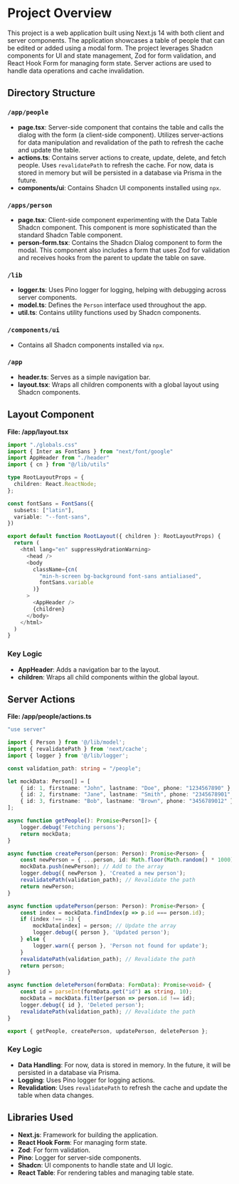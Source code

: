 # Project Overview

This project is a web application built using Next.js 14 with both client and server components. The application showcases a table of people that can be edited or added using a modal form. The project leverages Shadcn components for UI and state management, Zod for form validation, and React Hook Form for managing form state. Server actions are used to handle data operations and cache invalidation.

## Directory Structure

### `/app/people`
- **page.tsx**: Server-side component that contains the table and calls the dialog with the form (a client-side component). Utilizes server-actions for data manipulation and revalidation of the path to refresh the cache and update the table.
- **actions.ts**: Contains server actions to create, update, delete, and fetch people. Uses `revalidatePath` to refresh the cache. For now, data is stored in memory but will be persisted in a database via Prisma in the future.
- **components/ui**: Contains Shadcn UI components installed using `npx`.

### `/apps/person`
- **page.tsx**: Client-side component experimenting with the Data Table Shadcn component. This component is more sophisticated than the standard Shadcn Table component.
- **person-form.tsx**: Contains the Shadcn Dialog component to form the modal. This component also includes a form that uses Zod for validation and receives hooks from the parent to update the table on save.

### `/lib`
- **logger.ts**: Uses Pino logger for logging, helping with debugging across server components.
- **model.ts**: Defines the `Person` interface used throughout the app.
- **util.ts**: Contains utility functions used by Shadcn components.

### `/components/ui`
- Contains all Shadcn components installed via `npx`.

### `/app`
- **header.ts**: Serves as a simple navigation bar.
- **layout.tsx**: Wraps all children components with a global layout using Shadcn components.

## Layout Component

**File: /app/layout.tsx**
```typescript
import "./globals.css"
import { Inter as FontSans } from "next/font/google"
import AppHeader from "./header"
import { cn } from "@/lib/utils"

type RootLayoutProps = {
  children: React.ReactNode;
};

const fontSans = FontSans({
  subsets: ["latin"],
  variable: "--font-sans",
})

export default function RootLayout({ children }: RootLayoutProps) {
  return (
    <html lang="en" suppressHydrationWarning>
      <head />
      <body
        className={cn(
          "min-h-screen bg-background font-sans antialiased",
          fontSans.variable
        )}
      >
        <AppHeader />
        {children}
      </body>
    </html>
  )
}
```
### Key Logic
- **AppHeader**: Adds a navigation bar to the layout.
- **children**: Wraps all child components within the global layout.

## Server Actions

**File: /app/people/actions.ts**
```typescript
"use server"

import { Person } from '@/lib/model';
import { revalidatePath } from 'next/cache';
import { logger } from '@/lib/logger';

const validation_path: string = "/people";

let mockData: Person[] = [
    { id: 1, firstname: "John", lastname: "Doe", phone: "1234567890" },
    { id: 2, firstname: "Jane", lastname: "Smith", phone: "2345678901" },
    { id: 3, firstname: "Bob", lastname: "Brown", phone: "3456789012" },
];

async function getPeople(): Promise<Person[]> {
    logger.debug('Fetching persons');
    return mockData;
}

async function createPerson(person: Person): Promise<Person> {
    const newPerson = { ...person, id: Math.floor(Math.random() * 1000) };
    mockData.push(newPerson); // Add to the array
    logger.debug({ newPerson }, 'Created a new person');
    revalidatePath(validation_path); // Revalidate the path
    return newPerson;
}

async function updatePerson(person: Person): Promise<Person> {
    const index = mockData.findIndex(p => p.id === person.id);
    if (index !== -1) {
        mockData[index] = person; // Update the array
        logger.debug({ person }, 'Updated person');
    } else {
        logger.warn({ person }, 'Person not found for update');
    }
    revalidatePath(validation_path); // Revalidate the path
    return person;
}

async function deletePerson(formData: FormData): Promise<void> {
    const id = parseInt(formData.get("id") as string, 10);
    mockData = mockData.filter(person => person.id !== id);
    logger.debug({ id }, 'Deleted person');
    revalidatePath(validation_path); // Revalidate the path
}

export { getPeople, createPerson, updatePerson, deletePerson };
```
### Key Logic
- **Data Handling**: For now, data is stored in memory. In the future, it will be persisted in a database via Prisma.
- **Logging**: Uses Pino logger for logging actions.
- **Revalidation**: Uses `revalidatePath` to refresh the cache and update the table when data changes.

## Libraries Used

- **Next.js**: Framework for building the application.
- **React Hook Form**: For managing form state.
- **Zod**: For form validation.
- **Pino**: Logger for server-side components.
- **Shadcn**: UI components to handle state and UI logic.
- **React Table**: For rendering tables and managing table state.